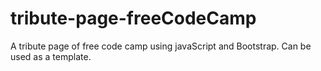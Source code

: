 # tribute-page-freeCodeCamp
A tribute page of free code camp using javaScript and Bootstrap. Can be used as a template.
